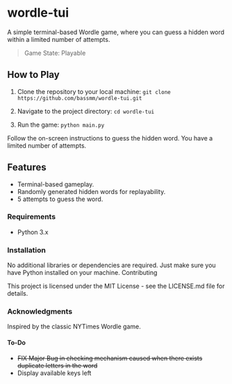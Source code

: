 # wordle-tui

A simple terminal-based Wordle game, where you can guess a hidden word within a limited number of attempts.
> Game State: Playable

## How to Play

1. Clone the repository to your local machine:
``git clone https://github.com/bassmm/wordle-tui.git``

2. Navigate to the project directory:
``cd wordle-tui``

3. Run the game:
``python main.py``    

Follow the on-screen instructions to guess the hidden word. You have a limited number of attempts.

## Features

  - Terminal-based gameplay.        
  - Randomly generated hidden words for replayability.
  - 5 attempts to guess the word.

### Requirements
- Python 3.x

### Installation

No additional libraries or dependencies are required. Just make sure you have Python installed on your machine.
Contributing

This project is licensed under the MIT License - see the LICENSE.md file for details.

### Acknowledgments
Inspired by the classic NYTimes Wordle game.

#### To-Do
- ~~FIX Major Bug in checking mechanism caused when there exists duplicate letters in the word~~
- Display available keys left
